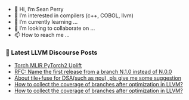- 👋 Hi, I’m Sean Perry
- 👀 I’m interested in compilers (c++, COBOL, llvm)
- 🌱 I’m currently learning ...
- 💞️ I’m looking to collaborate on ...
- 📫 How to reach me ...

<!---
s66perry/s66perry is a ✨ special ✨ repository because its `README.md` (this file) appears on your GitHub profile.
You can click the Preview link to take a look at your changes.
--->
### 📕 Latest LLVM Discourse Posts

<!-- DISCOURSE-LLVM:START -->
- [Torch MLIR PyTorch2 Uplift](https://discourse.llvm.org/t/torch-mlir-pytorch2-uplift/74000?page=2#post_23)
- [RFC: Name the first release from a branch N.1.0 instead of N.0.0](https://discourse.llvm.org/t/rfc-name-the-first-release-from-a-branch-n-1-0-instead-of-n-0-0/75384#post_7)
- [About tile+fuse for DSA&lpar;such as npu&rpar;, pls give me some suggestion](https://discourse.llvm.org/t/about-tile-fuse-for-dsa-such-as-npu-pls-give-me-some-suggestion/74992#post_2)
- [How to collect the coverage of branches after optimization in LLVM?](https://discourse.llvm.org/t/how-to-collect-the-coverage-of-branches-after-optimization-in-llvm/75379#post_4)
- [How to collect the coverage of branches after optimization in LLVM?](https://discourse.llvm.org/t/how-to-collect-the-coverage-of-branches-after-optimization-in-llvm/75379#post_3)
<!-- DISCOURSE-LLVM:END -->

